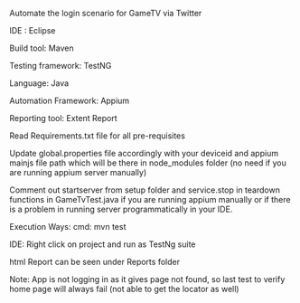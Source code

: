 Automate the login scenario  for  GameTV via Twitter

IDE :  Eclipse

Build tool: Maven

Testing framework: TestNG

Language: Java

Automation Framework: Appium

Reporting tool: Extent  Report


Read Requirements.txt file for all pre-requisites

 Update global.properties file accordingly with  your deviceid and appium mainjs file path which will be there in node_modules folder (no need if you are running appium server manually)
 
 Comment out startserver from setup folder and service.stop in teardown functions in GameTvTest.java if you are running appium manually or if there is a problem in running server programmatically in your IDE.
 
 Execution Ways:
 cmd: mvn test
 
 IDE: Right click on project and run as TestNg suite
 
 html Report can be seen under Reports folder
 
 Note: App is not logging in as it gives page not found, so last test to verify home page will always fail (not able to get the locator as well)
